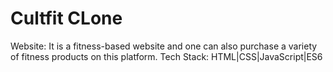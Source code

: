 # Cultfit CLone
Website: It is a fitness-based
website and one can also purchase a
variety of fitness products on this
platform.
Tech Stack: HTML|CSS|JavaScript|ES6
